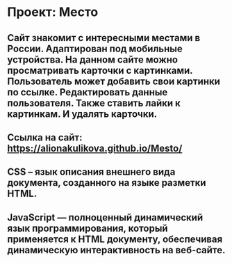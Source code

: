 # Проект: __Место__
## Сайт знакомит с интересными местами в России. Адаптирован под мобильные устройства. На данном сайте можно просматривать карточки с картинками. Пользователь может добавить свои картинки по ссылке. Редактировать данные пользователя. Также ставить лайки к картинкам. И удалять карточки.
## Ссылка на сайт: https://alionakulikova.github.io/Mesto/
## CSS – язык описания внешнего вида документа, созданного на языке разметки HTML.
## JavaScript  — полноценный динамический язык программирования, который применяется к HTML документу, обеспечивая динамическую интерактивность на веб-сайте.